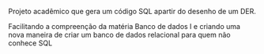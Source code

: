 Projeto acadêmico que gera um código SQL apartir do desenho de um DER.

Facilitando a compreenção da matéria Banco de dados I e criando uma nova 
maneira de criar um banco de dados relacional para quem não conhece SQL
